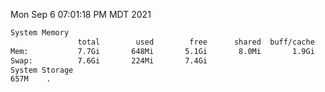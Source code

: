 Mon Sep  6 07:01:18 PM MDT 2021
```bash
System Memory
               total        used        free      shared  buff/cache   available
Mem:           7.7Gi       648Mi       5.1Gi       8.0Mi       1.9Gi       6.7Gi
Swap:          7.6Gi       224Mi       7.4Gi
System Storage
657M	.
```
```bash

